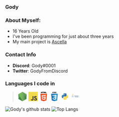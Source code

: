 ### Gody

### About Myself:
- 16 Years Old
- I've been programming for just about three years
- My main project is [Ascella](https://ascella.dev)

### Contact Info
- **Discord**: Gody#0001
- **Twitter**: GodyFromDiscord

### Languages I code in
> <code>[<img height="30" src="https://raw.githubusercontent.com/github/explore/80688e429a7d4ef2fca1e82350fe8e3517d3494d/topics/nodejs/nodejs.png">](https://node.js.org/)</code>
<code>[<img height="30" src="https://raw.githubusercontent.com/github/explore/80688e429a7d4ef2fca1e82350fe8e3517d3494d/topics/javascript/javascript.png">](https://developer.mozilla.org/en-US/docs/Web/javascript)</code>
<code>[<img height="30" src="https://raw.githubusercontent.com/github/explore/ccc16358ac4530c6a69b1b80c7223cd2744dea83/topics/html/html.png">](https://html.net/)</code>
<code>[<img height="30" src="https://raw.githubusercontent.com/github/explore/ccc16358ac4530c6a69b1b80c7223cd2744dea83/topics/css/css.png">](https://css.net/)</code>
<code>[<img height="30" src="https://raw.githubusercontent.com/github/explore/ccc16358ac4530c6a69b1b80c7223cd2744dea83/topics/python/python.png">](https://python.org/)</code>
<code>[<img height="30" src="https://raw.githubusercontent.com/github/explore/ccc16358ac4530c6a69b1b80c7223cd2744dea83/topics/java/java.png">](https://java.com/)</code>

![Gody's github stats](https://github-readme-stats.vercel.app/api?username=GodyFromDiscord&show_icons=true)
![Top Langs](https://github-readme-stats.vercel.app/api/top-langs/?username=GodyFromDiscord&layout=compact)
